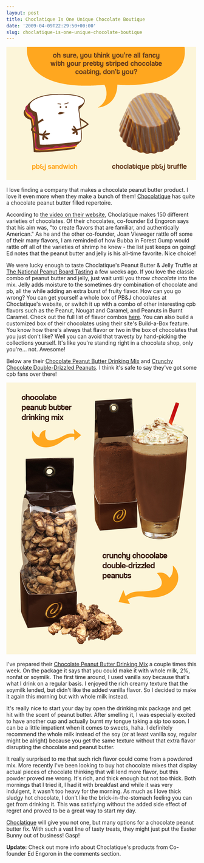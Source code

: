 ```yaml
---
layout: post
title: Choclatique Is One Unique Chocolate Boutique
date: '2009-04-09T22:29:50+00:00'
slug: choclatique-is-one-unique-chocolate-boutique
---
```

<img src='/images/uploads/2009/04/choclatique_pbj_chocolate.gif' alt='Choclatique Peanut Butter Jelly Truffle' class="yellowborder" />

I love finding a company that makes a chocolate peanut butter product. I love it even more when they make a bunch of them! <a href="http://www.choclatique.com/">Chocolatique</a> has quite a chocolate peanut butter filled repertoire.

According to <a href="http://choclatique.com/video/video.html">the video on their website</a>, Choclatique makes 150 different varieties of chocolates. Of their chocolates, co-founder Ed Engoron says that his aim was, "to create flavors that are familiar, and authentically American." As he and the other co-founder, Joan Vieweger rattle off some of their many flavors, I am reminded of how Bubba in Forest Gump would rattle off all of the varieties of shrimp he knew - the list just keeps on going! Ed notes that the peanut butter and jelly is his all-time favorite. Nice choice!

We were lucky enough to taste Choclatique's Peanut Butter & Jelly Truffle at <a href="http://www.cpbgallery.com/2009/03/10/the-national-peanut-boards-peanut-tasting-event-in-nyc/">The National Peanut Board Tasting</a> a few weeks ago. If you love the classic combo of peanut butter and jelly, just wait until you throw <em>chocolate</em> into the mix. Jelly adds moisture to the sometimes dry combination of chocolate and pb, all the while adding an extra burst of fruity flavor. How can you go wrong? You can get yourself a whole box of PB&J chocolates at Choclatique's website, or switch it up with a combo of other interesting cpb flavors such as the Peanut, Nougat and Caramel, and Peanuts in Burnt Caramel. Check out the full list of flavor combos <a href="http://choclatique.com/flavor_guide.php">here</a>. You can also build a customized box of their chocolates using their site's Build-a-Box feature. You know how there's always that flavor or two in the box of chocolates that you just don't like? Well you can avoid that travesty by hand-picking the collections yourself. It's like you're standing right in a chocolate shop, only you're... not. Awesome!

Below are their <a href="http://choclatique.com/product.php?cat_id=20&product_id=66">Chocolate Peanut Butter Drinking Mix</a> and <a href="http://www.choclatique.com/product.php?cat_id=26&product_id=228">Crunchy Chocolate Double-Drizzled Peanuts</a>. I think it's safe to say they've got some cpb fans over there!

<img src='/images/uploads/2009/04/choclatique_cpb_products.jpg' alt='Choclatique Chocolate Peanut Butter Products' />

I've prepared their <a href="http://www.choclatique.com/product.php?cat_id=20&product_id=66">Chocolate Peanut Butter Drinking Mix</a> a couple times this week. On the package it says that you could make it with whole milk, 2%, nonfat or soymilk. The first time around, I used vanilla soy because that's what I drink on a regular basis. I enjoyed the rich creamy texture that the soymilk lended, but didn't like the added vanilla flavor. So I decided to make it again this morning but with whole milk instead. 

It's really nice to start your day by open the drinking mix package and get hit with the scent of peanut butter. After smelling it, I was especially excited to have another cup and actually burnt my tongue taking a sip too soon. I can be a little impatient when it comes to sweets, haha. I definitely recommend the whole milk instead of the soy (or at least vanilla soy, regular might be alright) because you get the same texture without that extra flavor disrupting the chocolate and peanut butter.

It really surprised to me that such rich flavor could come from a powdered mix. More recently I've been looking to buy hot chocolate mixes that display actual pieces of chocolate thinking that will lend more flavor, but this powder proved me wrong. It's rich, and thick enough but not too thick. Both mornings that I tried it, I had it with breakfast and while it was very indulgent, it wasn't too heavy for the morning. As much as I love thick sludgy hot chocolate, I don't like the brick-in-the-stomach feeling you can get from drinking it. This was satisfying without the added side effect of regret and proved to be a great way to start my day.

<a href="http://www.choclatique.com/">Choclatique</a> will give you not one, but many options for a chocolate peanut butter fix. With such a vast line of tasty treats, they might just put the Easter Bunny out of business! Gasp!

<strong>Update:</strong> Check out more info about Choclatique's products from Co-founder Ed Engoron in the comments section.
